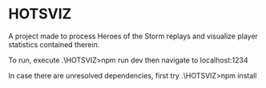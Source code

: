 # HOTSVIZ
A project made to process Heroes of the Storm replays and visualize player statistics contained therein.

To run, execute
.\HOTSVIZ>npm run dev
then navigate to localhost:1234

In case there are unresolved dependencies, first try
.\HOTSVIZ>npm install 